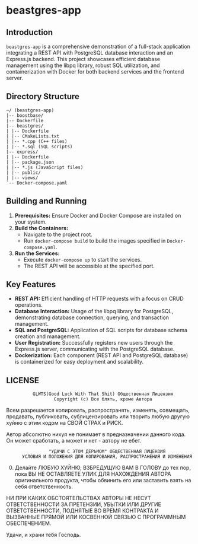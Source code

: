 # beastgres-app

## Introduction
`beastgres-app` is a comprehensive demonstration of a full-stack application integrating a REST API with PostgreSQL database interaction and an Express.js backend. This project showcases efficient database management using the libpq library, robust SQL utilization, and containerization with Docker for both backend services and the frontend server.

## Directory Structure
```
~/ (beastgres-app)
|-- boostbase/
|-- Dockerfile 
|-- beastgres/ 
| |-- Dockerfile 
| |-- CMakeLists.txt
| |-- *.cpp (C++ files) 
| |-- *.sql (SQL scripts) 
|-- express/
| |-- Dockerfile
| |-- package.json
| |-- *.js (JavaScript files)
| |-- public/
| |-- views/
`-- Docker-compose.yaml
```

## Building and Running
1. **Prerequisites:** Ensure Docker and Docker Compose are installed on your system.
2. **Build the Containers:**
   - Navigate to the project root.
   - Run `docker-compose build` to build the images specified in `Docker-compose.yaml`.
3. **Run the Services:**
   - Execute `docker-compose up` to start the services.
   - The REST API will be accessible at the specified port.

## Key Features
- **REST API:** Efficient handling of HTTP requests with a focus on CRUD operations.
- **Database Interaction:** Usage of the libpq library for PostgreSQL, demonstrating database connection, querying, and transaction management.
- **SQL and PostgreSQL:** Application of SQL scripts for database schema creation and management.
- **User Registration:** Successfully registers new users through the Express.js server, communicating with the PostgreSQL database.
- **Dockerization:** Each component (REST API and PostgreSQL database) is containerized for easy deployment and scalability.

## LICENSE

              GLWTS(Good Luck With That Shit) Общественная Лицензия
                      Copyright (c) Все блять, кроме Автора

Всем разрешается копировать, распространять, изменять, совмещать, продавать,
публиковать, сублицензировать или творить любую другую хуйню с этим кодом
на СВОЙ СТРАХ и РИСК.

Автор абсолютно нихуя не понимает в предназначении данного кода.
Он может сработать, а может и нет - автору не ебет.


                    "УДАЧИ С ЭТОМ ДЕРЬМОМ" ОБЩЕСТВЕННАЯ ЛИЦЕНЗИЯ
          УСЛОВИЯ И ПОЛОЖЕНИЯ ДЛЯ КОПИРОВАНИЯ, РАСПРОСТРАНЕНИЯ И ИЗМЕНЕНИЯ

  0. Делайте ЛЮБУЮ ХУЙНЮ, ВЗБРЕДУЩУЮ ВАМ В ГОЛОВУ до тех пор, пока ВЫ НЕ ОСТАВЛЯЕТЕ
УЛИК ДЛЯ НАХОЖДЕНИЯ АВТОРА оригинального продукта, чтобы обвинить его или заставить
взять на себя ответственность.

НИ ПРИ КАКИХ ОБСТОЯТЕЛЬСТВАХ АВТОРЫ НЕ НЕСУТ ОТВЕТСТВЕННОСТИ ЗА ПРЕТЕНЗИИ,
УБЫТКИ ИЛИ ДРУГИЕ ОТВЕТСТВЕННОСТИ, ПОДНЯТЫЕ ВО ВРЕМЯ КОНТРАКТА И ВЫЗВАННЫЕ
ПРЯМОЙ ИЛИ КОСВЕННОЙ СВЯЗЬЮ С ПРОГРАММНЫМ ОБЕСПЕЧЕНИЕМ.

Удачи, и храни тебя Господь.
